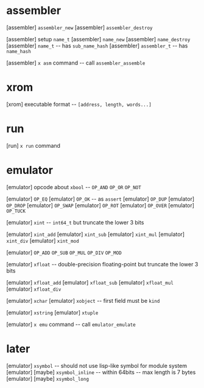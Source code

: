 # assembler

[assembler] `assembler_new`
[assembler] `assembler_destroy`

[assembler] setup `name_t`
[assembler] `name_new`
[assembler] `name_destroy`
[assembler] `name_t` -- has `sub_name_hash`
[assembler] `assembler_t` -- has `name_hash`

[assembler] `x asm` command -- call `assembler_assemble`

# xrom

[xrom] executable format -- `[address, length, words...]`

# run

[run] `x run` command

# emulator

[emulator] opcode about `xbool` -- `OP_AND` `OP_OR` `OP_NOT`

[emulator] `OP_EQ`
[emulator] `OP_OK` -- as `assert`
[emulator] `OP_DUP`
[emulator] `OP_DROP`
[emulator] `OP_SWAP`
[emulator] `OP_ROT`
[emulator] `OP_OVER`
[emulator] `OP_TUCK`

[emulator] `xint` -- `int64_t` but truncate the lower 3 bits

[emulator] `xint_add`
[emulator] `xint_sub`
[emulator] `xint_mul`
[emulator] `xint_div`
[emulator] `xint_mod`

[emulator] `OP_ADD` `OP_SUB` `OP_MUL` `OP_DIV` `OP_MOD`

[emulator] `xfloat` -- double-precision floating-point but truncate the lower 3 bits

[emulator] `xfloat_add`
[emulator] `xfloat_sub`
[emulator] `xfloat_mul`
[emulator] `xfloat_div`

[emulator] `xchar`
[emulator] `xobject` -- first field must be `kind`

[emulator] `xstring`
[emulator] `xtuple`

[emulator] `x emu` command -- call `emulator_emulate`

# later

[emulator] `xsymbol` -- should not use lisp-like symbol for module system
[emulator] [maybe] `xsymbol_inline` -- within 64bits -- max length is 7 bytes
[emulator] [maybe] `xsymbol_long`
